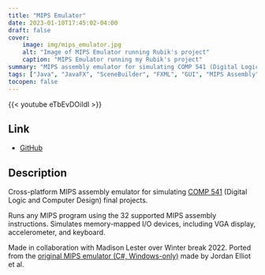 ```yaml
---
title: "MIPS Emulator"
date: 2023-01-10T17:45:02-04:00
draft: false
cover:
    image: img/mips_emulator.jpg
    alt: "Image of MIPS Emulator running Rubik's project"
    caption: "MIPS Emulator running my Rubik's project"
summary: "MIPS assembly emulator for simulating COMP 541 (Digital Logic) final projects at UNC. Simulates memory-mapped I/O devices, including VGA display, accelerometer, and keyboard."
tags: ["Java", "JavaFX", "SceneBuilder", "FXML", "GUI", "MIPS Assembly", "COMP 541", "Digital Logic", "UNC"]
tocopen: false
---
```


{{< youtube eTbEvDOiIdI >}}

## Link

* [GitHub](https://github.com/madiali/mips-emulator)

## Description

Cross-platform MIPS assembly emulator for simulating [COMP 541](https://comp541.web.unc.edu) (Digital Logic and Computer Design) final projects.

Runs any MIPS program using the 32 supported MIPS assembly instructions. Simulates memory-mapped I/O devices, including VGA display, accelerometer, and keyboard.

Made in collaboration with Madison Lester over Winter break 2022. Ported from the [original MIPS emulator (C#, Windows-only)](https://github.com/jordanel/mips-emulator) made by Jordan Elliot et al.

